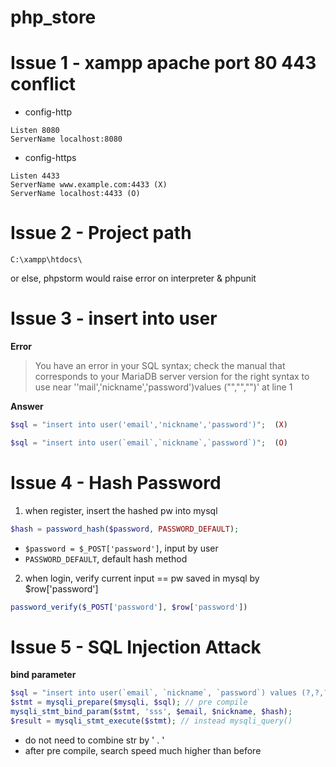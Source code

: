 # php_store

# Issue 1 - xampp apache port 80 443 conflict

- config-http
```
Listen 8080
ServerName localhost:8080
```
- config-https
```
Listen 4433
ServerName www.example.com:4433 (X)
ServerName localhost:4433 (O)
```

# Issue 2 - Project path

```C:\xampp\htdocs\```

or else, phpstorm would raise error on interpreter & phpunit

# Issue 3 - insert into user

**Error**

> You have an error in your SQL syntax; check the manual that corresponds to your MariaDB server version for the right syntax to use near ''mail','nickname','password')values ("","","")' at line 1


**Answer**

```php
$sql = "insert into user('email','nickname','password')";  (X)
```
```php
$sql = "insert into user(`email`,`nickname`,`password`)";  (O)
```
# Issue 4 - Hash Password

1. when register, insert the hashed pw into mysql
```php
$hash = password_hash($password, PASSWORD_DEFAULT);
```
  - ```$password = $_POST['password']```, input by user
  - ```PASSWORD_DEFAULT```, default hash method
  
2. when login, verify current input == pw saved in mysql by $row['password']
```php
password_verify($_POST['password'], $row['password'])
```

# Issue 5 - SQL Injection Attack
**bind parameter**
```php
$sql = "insert into user(`email`, `nickname`, `password`) values (?,?,?)";
$stmt = mysqli_prepare($mysqli, $sql); // pre compile
mysqli_stmt_bind_param($stmt, 'sss', $email, $nickname, $hash);
$result = mysqli_stmt_execute($stmt); // instead mysqli_query()
```
- do not need to combine str by ' . '
- after pre compile, search speed much higher than before
